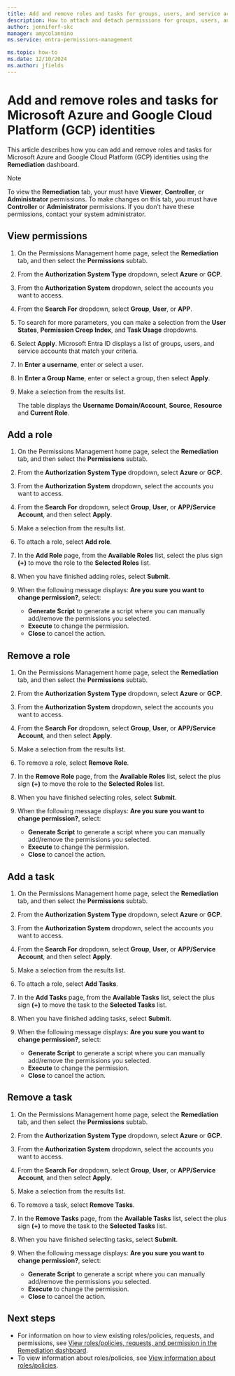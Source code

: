 ```yaml
---
title: Add and remove roles and tasks for groups, users, and service accounts for Microsoft Azure and Google Cloud Platform (GCP) identities in the Remediation dashboard in Permissions Management
description: How to attach and detach permissions for groups, users, and service accounts for Microsoft Azure and Google Cloud Platform (GCP) identities in the Remediation dashboard in Permissions Management.
author: jenniferf-skc
manager: amycolannino
ms.service: entra-permissions-management

ms.topic: how-to
ms.date: 12/10/2024
ms.author: jfields
---
```


# Add and remove roles and tasks for Microsoft Azure and Google Cloud Platform (GCP) identities

This article describes how you can add and remove roles and tasks for Microsoft Azure and Google Cloud Platform (GCP) identities using the **Remediation** dashboard.

> [!NOTE]
> To view the **Remediation** tab, your must have **Viewer**, **Controller**, or **Administrator** permissions. To make changes on this tab, you must have **Controller** or **Administrator** permissions. If you don't have these permissions, contact your system administrator.

## View permissions

1. On the Permissions Management home page, select the **Remediation** tab, and then select the **Permissions** subtab.
1. From the **Authorization System Type** dropdown, select **Azure** or **GCP**.
1. From the **Authorization System** dropdown, select the accounts you want to access.
1. From the **Search For** dropdown, select **Group**, **User**, or **APP**.
1. To search for more parameters, you can make a selection from the **User States**, **Permission Creep Index**, and **Task Usage** dropdowns.
1. Select **Apply**.
    Microsoft Entra ID displays a list of groups, users, and service accounts that match your criteria.
1. In **Enter a username**, enter or select a user.
1. In **Enter a Group Name**, enter or select a group, then select **Apply**.
1. Make a selection from the results list.

    The table displays the **Username** **Domain/Account**, **Source**, **Resource** and **Current Role**.


## Add a role

1. On the Permissions Management home page, select the **Remediation** tab, and then select the **Permissions** subtab.
1. From the **Authorization System Type** dropdown, select **Azure** or **GCP**.
1. From the **Authorization System** dropdown, select the accounts you want to access.
1. From the **Search For** dropdown, select **Group**, **User**, or **APP/Service Account**, and then select **Apply**.
1. Make a selection from the results list.

1. To attach a role, select **Add role**.
1. In the **Add Role** page, from the **Available Roles** list, select the plus sign **(+)** to move the role to the **Selected Roles** list.
1. When you have finished adding roles, select **Submit**.
1. When the following message displays: **Are you sure you want to change permission?**, select:
    - **Generate Script** to generate a script where you can manually add/remove the permissions you selected.
    - **Execute** to change the permission.
    - **Close** to cancel the action.

## Remove a role

1. On the Permissions Management home page, select the **Remediation** tab, and then select the **Permissions** subtab.
1. From the **Authorization System Type** dropdown, select **Azure** or **GCP**.
1. From the **Authorization System** dropdown, select the accounts you want to access.
1. From the **Search For** dropdown, select **Group**, **User**, or **APP/Service Account**, and then select **Apply**.
1. Make a selection from the results list.

1. To remove a role, select **Remove Role**.
1. In the **Remove Role** page, from the **Available Roles** list, select the plus sign **(+)** to move the role to the **Selected Roles** list.
1. When you have finished selecting roles, select **Submit**.
1. When the following message displays: **Are you sure you want to change permission?**, select:
    - **Generate Script** to generate a script where you can manually add/remove the permissions you selected.
    - **Execute** to change the permission.
    - **Close** to cancel the action.

## Add a task

1. On the Permissions Management home page, select the **Remediation** tab, and then select the **Permissions** subtab.
1. From the **Authorization System Type** dropdown, select **Azure** or **GCP**.
1. From the **Authorization System** dropdown, select the accounts you want to access.
1. From the **Search For** dropdown, select **Group**, **User**, or **APP/Service Account**, and then select **Apply**.
1. Make a selection from the results list.

1. To attach a role, select **Add Tasks**.
1. In the **Add Tasks** page, from the **Available Tasks** list, select the plus sign **(+)** to move the task to the **Selected Tasks** list.
1. When you have finished adding tasks, select **Submit**.
1. When the following message displays: **Are you sure you want to change permission?**, select:
    - **Generate Script** to generate a script where you can manually add/remove the permissions you selected.
    - **Execute** to change the permission.
    - **Close** to cancel the action.

## Remove a task

1. On the Permissions Management home page, select the **Remediation** tab, and then select the **Permissions** subtab.
1. From the **Authorization System Type** dropdown, select **Azure** or **GCP**.
1. From the **Authorization System** dropdown, select the accounts you want to access.
1. From the **Search For** dropdown, select **Group**, **User**, or **APP/Service Account**, and then select **Apply**.
1. Make a selection from the results list.

1. To remove a task, select **Remove Tasks**.
1. In the **Remove Tasks** page, from the **Available Tasks** list, select the plus sign **(+)** to move the task to the **Selected Tasks** list.
1. When you have finished selecting tasks, select **Submit**.
1. When the following message displays: **Are you sure you want to change permission?**, select:
    - **Generate Script** to generate a script where you can manually add/remove the permissions you selected.
    - **Execute** to change the permission.
    - **Close** to cancel the action.

## Next steps


- For information on how to view existing roles/policies, requests, and permissions, see [View roles/policies, requests, and permission in the Remediation dashboard](ui-remediation.md).
- To view information about roles/policies, see [View information about roles/policies](how-to-view-role-policy.md).
